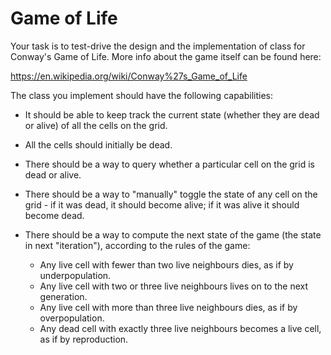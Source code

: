 # Game of Life

Your task is to test-drive the design and the implementation of class for Conway's Game of Life. More info about the game itself can be found here:

https://en.wikipedia.org/wiki/Conway%27s_Game_of_Life

The class you implement should have the following capabilities:

- It should be able to keep track the current state (whether they are dead or alive) of all the cells on the grid.

- All the cells should initially be dead.

- There should be a way to query whether a particular cell on the grid is dead or alive.

- There should be a way to "manually" toggle the state of any cell on the grid - if it was dead, it should become alive; if it was alive it should become dead.

- There should be a way to compute the next state of the game (the state in next "iteration"), according to the rules of the game:
    - Any live cell with fewer than two live neighbours dies, as if by underpopulation.
    - Any live cell with two or three live neighbours lives on to the next generation.
    - Any live cell with more than three live neighbours dies, as if by overpopulation.
    - Any dead cell with exactly three live neighbours becomes a live cell, as if by reproduction.  
